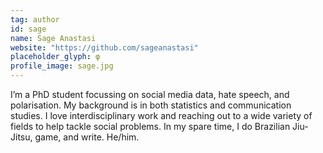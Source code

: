 ```yaml
---
tag: author
id: sage
name: Sage Anastasi
website: "https://github.com/sageanastasi"
placeholder_glyph: φ
profile_image: sage.jpg
---
```


I’m a PhD student focussing on social media data, hate speech, and polarisation. My background is in both statistics and communication studies. I love interdisciplinary work and reaching out to a wide
variety of fields to help tackle social problems. In my spare time, I do
Brazilian Jiu-Jitsu, game, and write. He/him.